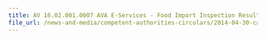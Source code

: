 ```yaml
---
title: AV 16.02.001.0007 AVA E-Services - Food Import Inspection Results Enquiry 
file_url: /news-and-media/competent-authorities-circulars/2014-04-30-ca.pdf
---
```

